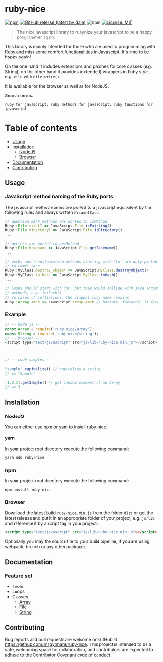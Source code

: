 # ruby-nice
[![npm](https://img.shields.io/npm/v/ruby-nice?color=default&style=plastic&logo=npm)](https://www.npmjs.com/package/ruby-nice)
[![GitHub release (latest by date)](https://img.shields.io/github/v/release/magynhard/ruby-nice?color=default&label=browser&logo=javascript&style=plastic)](https://github.com/magynhard/ruby-nice/releases)
![npm](https://img.shields.io/npm/dt/ruby-nice?color=blue&style=plastic)
[![License: MIT](https://img.shields.io/badge/License-MIT-gold.svg?style=plastic&logo=mit)](LICENSE)

> The nice javascript library to rubynize your javascript to be a happy programmer again.

This library is mainly intended for those who are used to programming with Ruby and miss some comfort functionalities in Javascript. It's time to be happy again!


On the one hand it includes extensions and patches for core classes (e.g. String), on the other hand it provides (extended) wrappers in Ruby style, e.g. `File` with `File.write()`.


It is available for the browser as well as for NodeJS.


Search terms:
```
ruby for javascript, ruby methods for javascript, ruby functions for javascript
```

# Table of contents
* [Usage](#usage)
* [Installation](#installation)
  * [NodeJS](#installation_node_js)
  * [Browser](#installation_browser)
* [Documentation](#documentation)
* [Contributing](#contributing)





<a name="usage"></a>
## Usage
### JavaScript method naming of the Ruby ports
The javascript method names are ported to a javascript equivalent by the following rules and always written in `camelCase`:

```js
// question mark methods are ported to isMethod
Ruby::File.exist? => JavaScript.File.isExisting()
Ruby::File.directory? => JavaScript.File.isDirectory()
...

// getters are ported to getMethod
Ruby::File.basename => JavaScript.File.getBasename()
...

// verbs and transformation methods starting with 'to' are only ported 
// to camel case
Ruby::MyClass.destroy_object => JavaScript.MyClass.destroyObject()
Ruby::MyClass.to_hash => JavaScript.MyClass.toHash()
...

// loops should start with for, but they would collide with java script
// methods, e.g. forEach()
// In cases of collissions, the orignal ruby name remains
Ruby::Array.each => JavaScript.Array.each // because .forEach() is already defined
```
### Example
```js
// -- node js --
const Array = require('ruby-nice/array');
const String = require('ruby-nice/string');
// -- browser --
<script type="text/javascript" src="js/lib/ruby-nice.min.js"></script>



// -- code samples --
        
"sample".capitalize() // capitalize a string
// => "Sample"
        
[1,2,3].getSample() // get random element of an Array
// => 3

```





<a name="installation"></a>
## Installation

### NodeJS
You can either use npm or yarn to install ruby-nice.

#### yarn
In your project root directory execute the following command:
```bash
yarn add ruby-nice
```
### npm
In your project root directory execute the following command:
```bash
npm install ruby-nice
```

### Browser

Download the latest build `ruby-nice.min.js` from the folder `dist` or get the latest release
and put it in an appropriate folder of your project, e.g. `js/lib`
and reference it by a script tag in your project:
```html
<script type="text/javascript" src="js/lib/ruby-nice.min.js"></script>
```

Optionally you may the source file to your build pipeline, if you are using webpack, brunch or any other packager.

  
<a name="documentation"></a>    
## Documentation
### Feature set
* Tools
* Loops
* Classes
  * [Array](#)
  * [File](doc/file.jsdoc.md)
  * [String](doc/string.jsdoc.md)




<a name="contributing"></a>    
## Contributing

Bug reports and pull requests are welcome on GitHub at https://github.com/magynhard/ruby-nice. This project is intended to be a safe, welcoming space for collaboration, and contributors are expected to adhere to the [Contributor Covenant](http://contributor-covenant.org) code of conduct.

